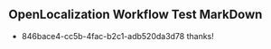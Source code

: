 ## OpenLocalization Workflow Test MarkDown
* 846bace4-cc5b-4fac-b2c1-adb520da3d78 thanks!

<!--HONumber=Jul16_HO3-->


